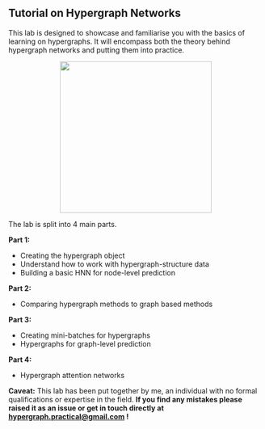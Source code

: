 ## Tutorial on Hypergraph Networks 


This lab is designed to showcase and familiarise you with the basics of learning on hypergraphs. It will encompass both the theory behind hypergraph networks and putting them into practice.

<center>
<img src="https://drive.google.com/uc?export=view&id=14jKa3j3Q6dCz23akR4BuYeG68E2_TY7v"  width="300">
</center>


The lab is split into 4 main parts.

**Part 1:**

  * Creating the hypergraph object 
  * Understand how to work with hypergraph-structure data
  * Building a basic HNN for node-level prediction
    
**Part 2:**

* Comparing hypergraph methods to graph based methods

**Part 3:**

* Creating mini-batches for hypergraphs
* Hypergraphs for graph-level prediction

**Part 4:**

* Hypergraph attention networks

**Caveat:** This lab has been put together by me, an individual with no formal qualifications or expertise in the field. **If you find any mistakes please raised it as an issue or get in touch directly at hypergraph.practical@gmail.com !**
